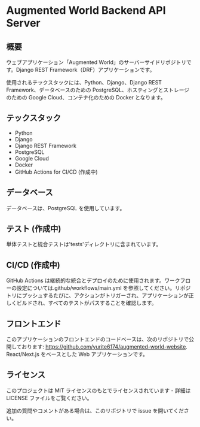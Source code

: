 # Augmented World Backend API Server

## 概要

ウェブアプリケーション「Augmented World」のサーバーサイドリポジトリです。Django REST Framework（DRF）アプリケーションです。

使用されるテックスタックには、Python、Django、Django REST Framework、データベースのための PostgreSQL、ホスティングとストレージのための Google Cloud、コンテナ化のための Docker となります。

## テックスタック

- Python
- Django
- Django REST Framework
- PostgreSQL
- Google Cloud
- Docker
- GitHub Actions for CI/CD (作成中)

## データベース

データベースは、PostgreSQL を使用しています。

## テスト (作成中)

単体テストと統合テストは'tests'ディレクトリに含まれています。

## CI/CD (作成中)

GitHub Actions は継続的な統合とデプロイのために使用されます。ワークフローの設定については.github/workflows/main.yml を参照してください。リポジトリにプッシュするたびに、アクションがトリガーされ、アプリケーションが正しくビルドされ、すべてのテストがパスすることを確認します。

## フロントエンド

このアプリケーションのフロントエンドのコードベースは、次のリポジトリで公開しております: https://github.com/yurite6174/augmented-world-website. React/Next.js をベースとした Web アプリケーションです。

## ライセンス

このプロジェクトは MIT ライセンスのもとでライセンスされています - 詳細は LICENSE ファイルをご覧ください。

追加の質問やコメントがある場合は、このリポジトリで issue を開いてください。

